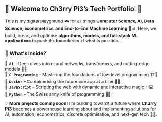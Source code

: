 ## 🍒 Welcome to Ch3rry Pi3’s Tech Portfolio! 🚀  

This is my digital playground 🎮 for all things **Computer Science, AI, Data Science, econometrics, and End-to-End Machine Learning** 🤖📊. Here, we build, break, and optimise **algorithms, models, and full-stack ML applications** to push the boundaries of what is possible.  

### 📂 **What's Inside?**  
🔹 **`AI`** – Deep dives into neural networks, transformers, and cutting-edge models 🧠💡  
🔹 **`C Programming`** – Mastering the foundations of low-level programming 🏗️🔢  
🔹 **`Docker`** – Containerising the future one app at a time 🐳🚢  
🔹 **`JavaScript`** – Scripting the web with dynamic and interactive magic ✨💻  
🔹 **`Python`** – The Swiss army knife of programming 🐍🔬  

💡 **More projects coming soon!** I’m building towards a future where **Ch3rry Pi3** becomes a powerhouse learning about and implementing solutions for AI, automation, econometrics, discrete optimisation, and next-gen tech 🍒🚀.  
